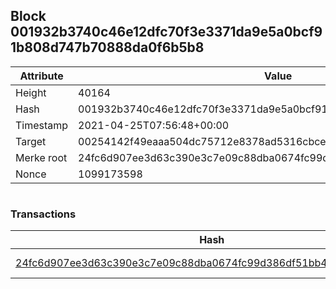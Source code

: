 ## Block 001932b3740c46e12dfc70f3e3371da9e5a0bcf91b808d747b70888da0f6b5b8

Attribute | Value
--- | ---
Height | 40164
Hash | 001932b3740c46e12dfc70f3e3371da9e5a0bcf91b808d747b70888da0f6b5b8
Timestamp | 2021-04-25T07:56:48+00:00
Target | 00254142f49eaaa504dc75712e8378ad5316cbcead634704b3734b6271167cc4
Merke root | 24fc6d907ee3d63c390e3c7e09c88dba0674fc99d386df51bb46f27389109d61
Nonce | 1099173598

```

```

### Transactions

Hash | Amount
--- | ---
[24fc6d907ee3d63c390e3c7e09c88dba0674fc99d386df51bb46f27389109d61](24fc6d907ee3d63c390e3c7e09c88dba0674fc99d386df51bb46f27389109d61.md) | 10.00000000 SKEPTI 
